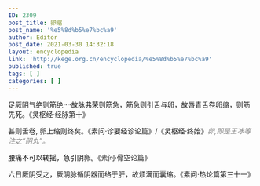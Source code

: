 ```yaml
---
ID: 2309
post_title: 卵缩
post_name: '%e5%8d%b5%e7%bc%a9'
author: Editor
post_date: 2021-03-30 14:32:18
layout: encyclopedia
link: 'http://kege.org.cn/encyclopedia/%e5%8d%b5%e7%bc%a9'
published: true
tags: [ ]
categories: [ ]
---
```

足厥阴气绝则筋绝····故脉弗荣则筋急，筋急则引舌与卵，故唇青舌卷卵缩，则筋先死。《灵枢经·经脉第十》

甚则舌卷, 卵上缩则终矣。《素问·诊要经诊论篇》/《灵枢经·终始》<span style="color: #808080;"><em>卵,即是王冰等注之“阴丸”。</em></span>

<span style="color: #000000;">腰痛不可以转摇，急引阴卵。</span>《素问·骨空论篇》

六日厥阴受之，厥阴脉循阴器而络于肝，故烦满而囊缩。《素问·热论篇第三十一》

&nbsp;